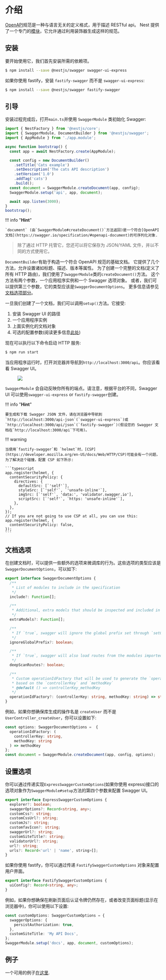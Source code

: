 # 介绍

[OpenAPI](https://swagger.io/specification/)规范是一种与语言无关的定义格式，用于描述 RESTful api。
Nest 提供了一个专门的[模块](https://github.com/nestjs/swagger)，它允许通过利用装饰器生成这样的规范。

## 安装

要开始使用它，我们首先安装所需的依赖项。

```bash
$ npm install --save @nestjs/swagger swagger-ui-express
```

如果你使用 fastify，安装 `fastify-swagger` 而不是 `swagger-ui-express`:

```bash
$ npm install --save @nestjs/swagger fastify-swagger
```

## 引导

安装过程完成后，打开`main.ts`并使用 `SwaggerModule` 类初始化 Swagger:

```ts title="main.ts"
import { NestFactory } from '@nestjs/core';
import { SwaggerModule, DocumentBuilder } from '@nestjs/swagger';
import { AppModule } from './app.module';

async function bootstrap() {
  const app = await NestFactory.create(AppModule);

  const config = new DocumentBuilder()
    .setTitle('Cats example')
    .setDescription('The cats API description')
    .setVersion('1.0')
    .addTag('cats')
    .build();
  const document = SwaggerModule.createDocument(app, config);
  SwaggerModule.setup('api', app, document);

  await app.listen(3000);
}
bootstrap();
```

!!! info "**Hint**"

    `document` (由`SwaggerModule#createDocument()`方法返回)是一个符合[OpenAPI 文档](https://swagger.io/specification/#openapi-document)的可序列化对象.

> 除了通过 HTTP 托管它，您还可以将它保存为 JSON/YAML 文件，并以不同的方式使用它。

`DocumentBuilder`有助于构造一个符合 OpenAPI 规范的基础文档。
它提供了几个方法，允许设置诸如标题、描述、版本等属性。
为了创建一个完整的文档(定义了所有 HTTP 路由)，我们使用了`SwaggerModule`类的`createDocument()`方法。
这个方法有两个参数，一个应用程序实例和一个 Swagger 选项对象。
或者，我们可以提供第三个参数，它的类型应该是`SwaggerDocumentOptions`。
更多信息请参见[文档选项部分](/openapi/introduction#document-options)。

一旦我们创建了一个文档，我们可以调用`setup()`方法。它接受:

1. 安装 Swagger UI 的路径
2. 一个应用程序实例
3. 上面实例化的文档对象
4. 可选的配置参数(阅读更多信息[此处](/openapi/introduction#document-options))

现在可以执行以下命令启动 HTTP 服务:

```bash
$ npm run start
```

当应用程序运行时，打开浏览器并导航到`http://localhost:3000/api`。你应该看看 Swagger UI。

<figure><img src="/assets/swagger1.png" /></figure>

`SwaggerModule` 会自动反映你所有的端点。请注意，根据平台的不同，Swagger UI 可以使用`swagger-ui-express` or `fastify-swagger`创建。

!!! info "**Hint**"

    要生成和下载 Swagger JSON 文件，请在浏览器中导航到`http://localhost:3000/api-json`(`swagger-ui-express`)或`http://localhost:3000/api/json`(`fastify-swagger`)(假设您的 Swagger 文档在`http://localhost:3000/api`下可用)。

!!! warning

    当使用`fastify-swagger`和 `helmet`时，[CSP](https://developer.mozilla.org/en-US/docs/Web/HTTP/CSP)可能会有一个问题，为了解决这个碰撞，配置 CSP 如下所示:

    ```typescript
    app.register(helmet, {
      contentSecurityPolicy: {
        directives: {
          defaultSrc: [`'self'`],
          styleSrc: [`'self'`, `'unsafe-inline'`],
          imgSrc: [`'self'`, 'data:', 'validator.swagger.io'],
          scriptSrc: [`'self'`, `https: 'unsafe-inline'`],
        },
      },
    });
    // If you are not going to use CSP at all, you can use this:
    app.register(helmet, {
      contentSecurityPolicy: false,
    });
    ```

## 文档选项

在创建文档时，可以提供一些额外的选项来微调库的行为。这些选项的类型应该是`SwaggerDocumentOptions`，可以如下:

```TypeScript
export interface SwaggerDocumentOptions {
  /**
   * List of modules to include in the specification
   */
  include?: Function[];

  /**
   * Additional, extra models that should be inspected and included in the specification
   */
  extraModels?: Function[];

  /**
   * If `true`, swagger will ignore the global prefix set through `setGlobalPrefix()` method
   */
  ignoreGlobalPrefix?: boolean;

  /**
   * If `true`, swagger will also load routes from the modules imported by `include` modules
   */
  deepScanRoutes?: boolean;

  /**
   * Custom operationIdFactory that will be used to generate the `operationId`
   * based on the `controllerKey` and `methodKey`
   * @default () => controllerKey_methodKey
   */
  operationIdFactory?: (controllerKey: string, methodKey: string) => string;
}
```

例如，如果你想确保库生成的操作名是 `createUser` 而不是 `UserController_createUser`，你可以设置如下:

```TypeScript
const options: SwaggerDocumentOptions =  {
  operationIdFactory: (
    controllerKey: string,
    methodKey: string
  ) => methodKey
};
const document = SwaggerModule.createDocument(app, config, options);
```

## 设置选项

你可以通过传递实现`ExpressSwaggerCustomOptions`(如果你使用 express)接口的选项对象作为`SwaggerModule#setup`方法的第四个参数来配置 Swagger UI。

```TypeScript
export interface ExpressSwaggerCustomOptions {
  explorer?: boolean;
  swaggerOptions?: Record<string, any>;
  customCss?: string;
  customCssUrl?: string;
  customJs?: string;
  customfavIcon?: string;
  swaggerUrl?: string;
  customSiteTitle?: string;
  validatorUrl?: string;
  url?: string;
  urls?: Record<'url' | 'name', string>[];
}
```

如果你使用 fastify，你可以通过传递 `FastifySwaggerCustomOptions` 对象来配置用户界面。

```Typescript
export interface FastifySwaggerCustomOptions {
  uiConfig?: Record<string, any>;
}
```

例如，如果你想确保在刷新页面后认证令牌仍然存在，或者改变页面标题(显示在浏览器中)，你可以使用以下设置:

```TypeScript
const customOptions: SwaggerCustomOptions = {
  swaggerOptions: {
    persistAuthorization: true,
  },
  customSiteTitle: 'My API Docs',
};
SwaggerModule.setup('docs', app, document, customOptions);
```

## 例子

一个可用的例子[在这里](https://github.com/nestjs/nest/tree/master/sample/11-swagger).

